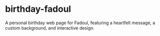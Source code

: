 # birthday-fadoul
A personal birthday web page for Fadoul, featuring a heartfelt message, a custom background, and interactive design.
